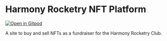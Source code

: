 # Harmony Rocketry NFT Platform
[![Open in Gitpod](https://gitpod.io/button/open-in-gitpod.svg)](https://gitpod.io/#https://github.com/tauapp/harmony-nft)

A site to buy and sell NFTs as a fundraiser for the Harmony Rocketry Club.
